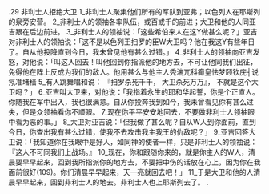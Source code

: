 .29 
非利士人拒绝大卫 
1_非利士人聚集他们所有的军队到亚弗；以色列人在耶斯列的泉旁安营。 2_非利士人的领袖各率队伍，或百或千的前进；大卫和他的人同亚吉跟在后边前进。 3_非利士人的领袖说：「这些希伯来人在这Y做甚么呢？」亚吉对非利士人的领袖说：「这不是以色列王扫罗的臣W大卫吗？他在我这Y有些年日了。自从他投降直到今日，我未曾见他有甚么过错。」 4_非利士人的领袖向亚吉发怒，对他说：「叫这人回去！叫他回到你指派他的地方去，不可让他同我们出征，免得他在阵上反成为我们的敌人。他用甚么与他主人秃湍兀科癫皇怯梦颐钦庑┤说氖准堵穑 5_有人跳舞唱和说： 
『扫罗杀死千千， 
大卫杀死万万』， 
不就是这个大卫吗？」 
6_亚吉叫大卫来，对他说：「我指着永生的耶和华起誓，你是个正直人。你随我在军中出入，我也很满意。自从你投奔我到如今，我未曾看见你有甚么过失，但是众领袖看你不顺眼。 7_现在你平平安安地回去，不要做非利士人领袖眼中看为恶的事。」 8_大卫对亚吉说：「但我做了甚么呢？自从W人到你面前，直到今日，你查出我有甚么过错，使我不去攻击我主我王的仇敌呢？」 9_亚吉回答大卫说：「我知道你在我眼中是好人，如同神的使者一样，只是非利士人的领袖说：『这人不可同我们上战场。』 10_现在，你和跟随你来的，就是你主人的W人，清晨要早早起来，回到我所指派你的地方去，不要把中伤的话放在心上，因为你在我面前很好(109)。你们清晨早早起来，天一亮就回去吧！」 11_于是大卫和他的人清晨早早起来，回到非利士人的地去。非利士人也上耶斯列去了。 
 .